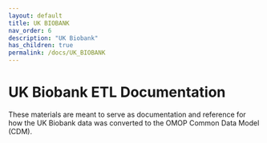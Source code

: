 ```yaml
---
layout: default
title: UK BIOBANK
nav_order: 6
description: "UK Biobank"
has_children: true
permalink: /docs/UK_BIOBANK
---
```


# UK Biobank ETL Documentation

These materials are meant to serve as documentation and reference for how the UK Biobank data was converted to the OMOP Common Data Model (CDM).

